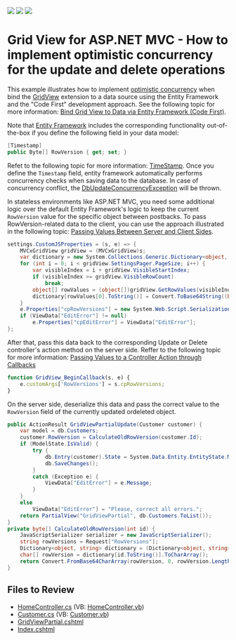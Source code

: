 <!-- default badges list -->
![](https://img.shields.io/endpoint?url=https://codecentral.devexpress.com/api/v1/VersionRange/128550373/14.1.3%2B)
[![](https://img.shields.io/badge/Open_in_DevExpress_Support_Center-FF7200?style=flat-square&logo=DevExpress&logoColor=white)](https://supportcenter.devexpress.com/ticket/details/E5125)
[![](https://img.shields.io/badge/📖_How_to_use_DevExpress_Examples-e9f6fc?style=flat-square)](https://docs.devexpress.com/GeneralInformation/403183)
<!-- default badges end -->

# Grid View for ASP.NET MVC - How to implement optimistic concurrency for the update and delete operations

This example illustrates how to implement [optimistic concurrency](https://en.wikipedia.org/wiki/Optimistic_concurrency_control) when bind the [GridView]() extension to a data source using the Entity Framework and the "Code First" development approach. See the following topic for more information: [Bind Grid View to Data via Entity Framework (Code First)](https://docs.devexpress.com/AspNetMvc/14580/components/grid-view/binding-to-data/binding-to-data-via-entity-framework-code-first). 

Note that [Entity Framework](https://learn.microsoft.com/en-us/ef/ef6/) includes the corresponding functionality out-of-the-box if you define the following field in your data model:

```cs
[Timestamp]
public Byte[] RowVersion { get; set; }
```

Refet to the following topic for more information: [TimeStamp](https://learn.microsoft.com/en-us/ef/ef6/modeling/code-first/data-annotations#timestamp). Once you define the `Timestamp` field, entity framework automatically performs concurrency checks when saving data to the database. In case of concurrency conflict, the [DbUpdateConcurrencyException](https://learn.microsoft.com/en-us/dotnet/api/system.data.entity.infrastructure.dbupdateconcurrencyexception) will be thrown.

In stateless environments like ASP.NET MVC, you need some additional logic over the default Entity Framework's logic to keep the current `RowVersion` value for the specific object between postbacks. To pass RowVersion-related data to the client, you can use the approach illustrated in the following topic: [Passing Values Between Server and Client Sides](https://docs.devexpress.com/AspNetMvc/402316/common-features/client-side-functionality/passing-values-between-server-and-client-sides).

```cs
settings.CustomJSProperties = (s, e) => {
    MVCxGridView gridView = (MVCxGridView)s;
    var dictionary = new System.Collections.Generic.Dictionary<object, string>();
    for (int i = 0; i < gridView.SettingsPager.PageSize; i++) {
        var visibleIndex = i + gridView.VisibleStartIndex;
        if (visibleIndex >= gridView.VisibleRowCount)
            break;
        object[] rowValues = (object[])gridView.GetRowValues(visibleIndex, gridView.KeyFieldName, "RowVersion");
        dictionary[rowValues[0].ToString()] = Convert.ToBase64String((byte[])rowValues[1]);
    }
    e.Properties["cpRowVersions"] = new System.Web.Script.Serialization.JavaScriptSerializer().Serialize(dictionary);
    if (ViewData["EditError"] != null)
        e.Properties["cpEditError"] = ViewData["EditError"];
};
```

After that, pass this data back to the corresponding Update or Delete controller's action method on the server side. Reffer to the following topic for more information: [Passing Values to a Controller Action through Callbacks](https://docs.devexpress.com/AspNetMvc/9941/common-features/callback-based-functionality/passing-values-to-a-controller-action-through-callbacks)

```js
function GridView_BeginCallback(s, e) {
    e.customArgs['RowVersions'] = s.cpRowVersions;
}
```

On the server side, deserialize this data and pass the correct value to the `RowVersion` field of the currently updated ordeleted object.

```cs
public ActionResult GridViewPartialUpdate(Customer customer) {
    var model = db.Customers;
    customer.RowVersion = CalculateOldRowVersion(customer.Id);
    if (ModelState.IsValid) {
        try {
            db.Entry(customer).State = System.Data.Entity.EntityState.Modified;
            db.SaveChanges();
        }
        catch (Exception e) {
            ViewData["EditError"] = e.Message;
        }
    }
    else
        ViewData["EditError"] = "Please, correct all errors.";
    return PartialView("GridViewPartial", db.Customers.ToList());
}
private byte[] CalculateOldRowVersion(int id) {
    JavaScriptSerializer serializer = new JavaScriptSerializer();
    string rowVersions = Request["RowVersions"];
    Dictionary<object, string> dictionary = (Dictionary<object, string>)serializer.Deserialize(rowVersions, typeof(Dictionary<object, string>));
    char[] rowVersion = dictionary[id.ToString()].ToCharArray();
    return Convert.FromBase64CharArray(rowVersion, 0, rowVersion.Length);
}
```

## Files to Review

* [HomeController.cs](./CS/Controllers/HomeController.cs) (VB: [HomeController.vb](./VB/Controllers/HomeController.vb))
* [Customer.cs](./CS/Models/Customer.cs) (VB: [Customer.vb](./VB/Models/Customer.vb))
* [GridViewPartial.cshtml](./CS/Views/Home/GridViewPartial.cshtml)
* [Index.cshtml](./CS/Views/Home/Index.cshtml)
